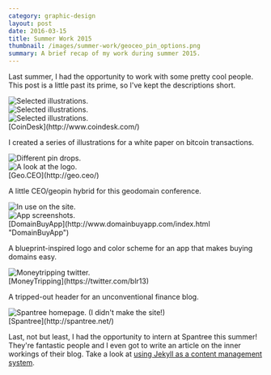 ```yaml
---
category: graphic-design
layout: post
date: 2016-03-15
title: Summer Work 2015
thumbnail: /images/summer-work/geoceo_pin_options.png
summary: A brief recap of my work during summer 2015.
---
```

Last summer, I had the opportunity to work with some pretty cool people. This post is a little past its prime, so I've kept the descriptions short.

<div class = "flyer">
<img alt="Selected illustrations." src ="/images/summer-work/figure_1.png" class = "post-image"/> <br/>
</div>
<div class = "flyer">
<img alt="Selected illustrations." src ="/images/summer-work/figure_3.png" class = "post-image"/> <br/>
</div> 
<div class = "post-image">
<img alt="Selected illustrations." src ="/images/summer-work/figure_5.png" class = "post-image"/> <br/>
</div>
[CoinDesk](http://www.coindesk.com/)

I created a series of illustrations for a white paper on bitcoin transactions.

<div class = "post-image">
<img alt="Different pin drops." src ="/images/summer-work/geoceo_pin_options.png" class = "post-image"/> <br/>
</div><!--
--><div class = "post-image">
<img alt="A look at the logo." src ="/images/summer-work/geo_ceo_black.png" class = "post-image" style="width:auto; height:auto"/> <br/>
</div>
[Geo.CEO](http://geo.ceo/)

A little CEO/geopin hybrid for this geodomain conference.

<div class = "post-image">
<img alt="In use on the site." src ="/images/summer-work/dba-site.PNG" class = "post-image" style="width:auto; height:auto"/> <br/>
</div><!--
--><div class = "post-image">
<img alt="App screenshots." src ="/images/summer-work/dba-site-2.PNG" class = "post-image"/> <br/>
</div>
[DomainBuyApp](http://www.domainbuyapp.com/index.html "DomainBuyApp")

A blueprint-inspired logo and color scheme for an app that makes buying domains easy.

<div class = "post-image">
<img alt="Moneytripping twitter." src ="/images/summer-work/moneytripping.PNG" class = "post-image" style="width:auto; height:auto"/> <br/>
</div>
[MoneyTripping](https://twitter.com/blr13)

A tripped-out header for an unconventional finance blog.


<div class = "post-image">
<img alt="Spantree homepage. (I didn't make the site!)" src ="/images/summer-work/spantree.PNG" class = "post-image"/> <br/>
</div>
[Spantree](http://spantree.net/)

Last, not but least, I had the opportunity to intern at Spantree this summer! They're fantastic people and I even got to write an article on the inner workings of their blog.
Take a look at [using Jekyll as a content management system](http://spantree.net/blog/2015/08/14/jekyll-as-CMS.html "Jekyll as a CMS").
